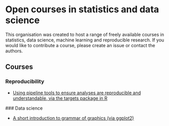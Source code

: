 # Open courses in statistics and data science

This organisation was created to host a range of freely available courses in statistics, data science, machine learning and reproducible research. If you would like to contribute a course, please create an issue or contact the authors.

## Courses

### Reproducibility
- [Using pipeline tools to ensure analyses are reproducible and understandable, via the targets package in R](https://github.com/open-courses-statistics-data-science/pipeline_tools)

### Data science
- [A short introduction to grammar of graphics (via ggplot2)](https://github.com/open-courses-statistics-data-science/introduction_to_grammar_of_graphics)
